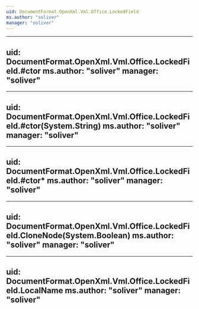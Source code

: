 ```yaml
---
uid: DocumentFormat.OpenXml.Vml.Office.LockedField
ms.author: "soliver"
manager: "soliver"
---
```


---
uid: DocumentFormat.OpenXml.Vml.Office.LockedField.#ctor
ms.author: "soliver"
manager: "soliver"
---

---
uid: DocumentFormat.OpenXml.Vml.Office.LockedField.#ctor(System.String)
ms.author: "soliver"
manager: "soliver"
---

---
uid: DocumentFormat.OpenXml.Vml.Office.LockedField.#ctor*
ms.author: "soliver"
manager: "soliver"
---

---
uid: DocumentFormat.OpenXml.Vml.Office.LockedField.CloneNode(System.Boolean)
ms.author: "soliver"
manager: "soliver"
---

---
uid: DocumentFormat.OpenXml.Vml.Office.LockedField.LocalName
ms.author: "soliver"
manager: "soliver"
---
